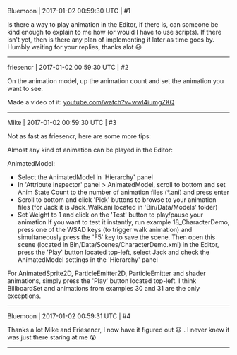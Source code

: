 Bluemoon | 2017-01-02 00:59:30 UTC | #1

Is there a way to play animation in the Editor, if there is, can someone be kind enough to explain to me how (or would I have to use scripts). If there isn't yet, then is there any plan of implementing it later as time goes by. Humbly waiting for your replies, thanks alot :smiley:

-------------------------

friesencr | 2017-01-02 00:59:30 UTC | #2

On the animation model, up the animation count and set the animation you want to see.

Made a video of it: [youtube.com/watch?v=wwI4iumgZKQ](https://www.youtube.com/watch?v=wwI4iumgZKQ)

-------------------------

Mike | 2017-01-02 00:59:30 UTC | #3

Not as fast as friesencr, here are some more tips:

Almost any kind of animation can be played in the Editor:

AnimatedModel:
- Select the AnimatedModel in 'Hierarchy' panel
- In 'Attribute inspector' panel > AnimatedModel, scroll to bottom and set Anim State Count to the number of animation files (*.ani) and press enter
- Scroll to bottom and click 'Pick' buttons to browse to your animation files (for Jack it is Jack_Walk.ani located in 'Bin/Data/Models' folder)
- Set Weight to 1 and click on the 'Test' button to play/pause your animation
If you want to test it instantly, run example 18_CharacterDemo, press one of the WSAD keys (to trigger walk animation) and simultaneously press the 'F5' key to save the scene.
Then open this scene (located in Bin/Data/Scenes/CharacterDemo.xml) in the Editor, press the 'Play' button located top-left, select Jack and check the AnimatedModel settings in the 'Hierarchy' panel

For AnimatedSprite2D, ParticleEmitter2D, ParticleEmitter and shader animations, simply press the 'Play' button located top-left.
I think BillboardSet and animations from examples 30 and 31  are the only exceptions.

-------------------------

Bluemoon | 2017-01-02 00:59:31 UTC | #4

Thanks a lot Mike and Friesencr, I now have it figured out :smiley: . I never knew it was just there staring at me :astonished:

-------------------------

